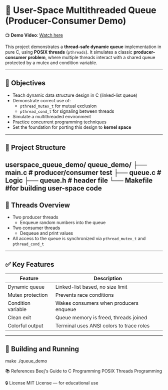 # 🧵 User-Space Multithreaded Queue (Producer-Consumer Demo)

📺 **Demo Video**: [Watch here](https://youtu.be/v21JQaozgII)

This project demonstrates a **thread-safe dynamic queue** implementation in pure C, using **POSIX threads** (`pthreads`). It simulates a classic **producer-consumer problem**, where multiple threads interact with a shared queue protected by a mutex and condition variable.

---

## 🎯 Objectives

- Teach dynamic data structure design in C (linked-list queue)
- Demonstrate correct use of:
  - `pthread_mutex_t` for mutual exclusion
  - `pthread_cond_t` for signaling between threads
- Simulate a multithreaded environment
- Practice concurrent programming techniques
- Set the foundation for porting this design to **kernel space**

---
## 🧩 Project Structure
userspace_queue_demo/
queue_demo/
├── main.c         # producer/consumer test 
├── queue.c        # Logic 
├── queue.h        # header file
└── Makefile       #for building user-space code 
---

## 🧵 Threads Overview

- Two producer threads
  - Enqueue random numbers into the queue
- Two consumer threads
  - Dequeue and print values
- All access to the queue is synchronized via `pthread_mutex_t` and `pthread_cond_t`

---

## ✅ Key Features

| Feature           | Description                              |
|------------------|------------------------------------------|
| Dynamic queue     | Linked-list based, no size limit         |
| Mutex protection  | Prevents race conditions                 |
| Condition variable| Wakes consumers when producers enqueue   |
| Clean exit        | Queue memory is freed, threads joined    |
| Colorful output   | Terminal uses ANSI colors to trace roles |

---

## 🚀 Building and Running

 make 
 ./queue_demo

📚 References
  Beej's Guide to C Programming
  POSIX Threads Programming

  🔒 License
MIT License — for educational use
